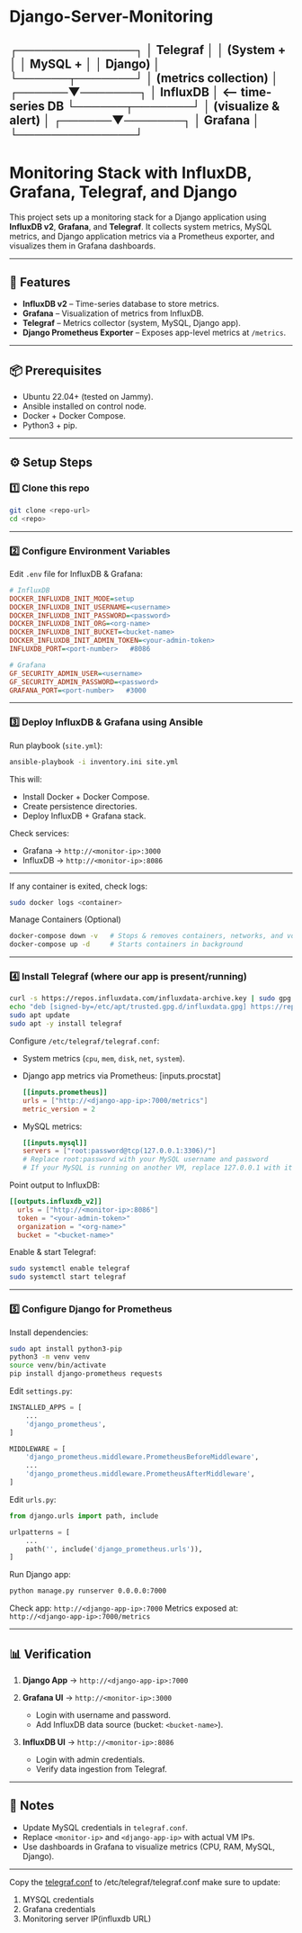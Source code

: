 # Django-Server-Monitoring

┌──────────────┐
         │   Telegraf   │
         │  (System +   │
         │  MySQL +     │
         │  Django)     │
         └──────┬───────┘
                │
         (metrics collection)
                │
         ┌──────▼───────┐
         │  InfluxDB    │  <-- time-series DB
         └──────┬───────┘
                │
        (visualize & alert)
                │
         ┌──────▼───────┐
         │   Grafana    │
         └──────────────┘
---

# Monitoring Stack with InfluxDB, Grafana, Telegraf, and Django

This project sets up a monitoring stack for a Django application using **InfluxDB v2**, **Grafana**, and **Telegraf**.
It collects system metrics, MySQL metrics, and Django application metrics via a Prometheus exporter, and visualizes them in Grafana dashboards.

---

## 🚀 Features

* **InfluxDB v2** – Time-series database to store metrics.
* **Grafana** – Visualization of metrics from InfluxDB.
* **Telegraf** – Metrics collector (system, MySQL, Django app).
* **Django Prometheus Exporter** – Exposes app-level metrics at `/metrics`.

---

## 📦 Prerequisites

* Ubuntu 22.04+ (tested on Jammy).
* Ansible installed on control node.
* Docker + Docker Compose.
* Python3 + pip.

---

## ⚙️ Setup Steps

### 1️⃣ Clone this repo

```bash
git clone <repo-url>
cd <repo>
```

---

### 2️⃣ Configure Environment Variables

Edit `.env` file for InfluxDB & Grafana:

```ini
# InfluxDB
DOCKER_INFLUXDB_INIT_MODE=setup
DOCKER_INFLUXDB_INIT_USERNAME=<username>
DOCKER_INFLUXDB_INIT_PASSWORD=<password>
DOCKER_INFLUXDB_INIT_ORG=<org-name>
DOCKER_INFLUXDB_INIT_BUCKET=<bucket-name>
DOCKER_INFLUXDB_INIT_ADMIN_TOKEN=<your-admin-token>
INFLUXDB_PORT=<port-number>   #8086

# Grafana
GF_SECURITY_ADMIN_USER=<username>
GF_SECURITY_ADMIN_PASSWORD=<password>
GRAFANA_PORT=<port-number>   #3000
```

---

### 3️⃣ Deploy InfluxDB & Grafana using Ansible

Run playbook (`site.yml`):

```bash
ansible-playbook -i inventory.ini site.yml
```

This will:

* Install Docker + Docker Compose.
* Create persistence directories.
* Deploy InfluxDB + Grafana stack.

Check services:

* Grafana → `http://<monitor-ip>:3000`
* InfluxDB → `http://<monitor-ip>:8086`
---

If any container is exited, check logs:

```bash
sudo docker logs <container>
```

Manage Containers (Optional)
```bash
docker-compose down -v   # Stops & removes containers, networks, and volumes (data loss if not mapped)
docker-compose up -d     # Starts containers in background
```

---

### 4️⃣ Install Telegraf (where our app is present/running)

```bash
curl -s https://repos.influxdata.com/influxdata-archive.key | sudo gpg --dearmor -o /etc/apt/trusted.gpg.d/influxdata.gpg
echo "deb [signed-by=/etc/apt/trusted.gpg.d/influxdata.gpg] https://repos.influxdata.com/ubuntu jammy stable" | sudo tee /etc/apt/sources.list.d/influxdata.list
sudo apt update
sudo apt -y install telegraf
```

Configure `/etc/telegraf/telegraf.conf`:

* System metrics (`cpu`, `mem`, `disk`, `net`, `system`).
  
* Django app metrics via Prometheus:
  [inputs.procstat]


  ```toml
  [[inputs.prometheus]]
  urls = ["http://<django-app-ip>:7000/metrics"]
  metric_version = 2
  ```
* MySQL metrics:

  ```toml
  [[inputs.mysql]]
  servers = ["root:password@tcp(127.0.0.1:3306)/"]
  # Replace root:password with your MySQL username and password
  # If your MySQL is running on another VM, replace 127.0.0.1 with its IP
  ```

Point output to InfluxDB:

```toml
[[outputs.influxdb_v2]]
  urls = ["http://<monitor-ip>:8086"]
  token = "<your-admin-token>"
  organization = "<org-name>"
  bucket = "<bucket-name>"
```

Enable & start Telegraf:

```bash
sudo systemctl enable telegraf
sudo systemctl start telegraf
```

---

### 5️⃣ Configure Django for Prometheus

Install dependencies:

```bash
sudo apt install python3-pip
python3 -m venv venv
source venv/bin/activate
pip install django-prometheus requests
```

Edit `settings.py`:

```python
INSTALLED_APPS = [
    ...
    'django_prometheus',
]

MIDDLEWARE = [
    'django_prometheus.middleware.PrometheusBeforeMiddleware',
    ...
    'django_prometheus.middleware.PrometheusAfterMiddleware',
]
```

Edit `urls.py`:

```python
from django.urls import path, include

urlpatterns = [
    ...
    path('', include('django_prometheus.urls')),
]
```

Run Django app:

```bash
python manage.py runserver 0.0.0.0:7000
```

Check app:
`http://<django-app-ip>:7000`
Metrics exposed at:
`http://<django-app-ip>:7000/metrics`

---

## 📊 Verification

1. **Django App** → `http://<django-app-ip>:7000`
2. **Grafana UI** → `http://<monitor-ip>:3000`

   * Login with username and password.
   * Add InfluxDB data source (bucket: `<bucket-name>`).
3. **InfluxDB UI** → `http://<monitor-ip>:8086`

   * Login with admin credentials.
   * Verify data ingestion from Telegraf.

---

## 📌 Notes

* Update MySQL credentials in `telegraf.conf`.
* Replace `<monitor-ip>` and `<django-app-ip>` with actual VM IPs.
* Use dashboards in Grafana to visualize metrics (CPU, RAM, MySQL, Django).

---
Copy the [telegraf.conf](./telegraf.conf) to /etc/telegraf/telegraf.conf
make sure to update:
1. MYSQL credentials
2. Grafana credentials
3. Monitoring server IP(influxdb URL)
